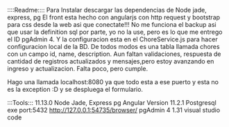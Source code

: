 ::::Readme::::
Para Instalar descargar las dependencias de Node jade, express, pg
El front esta hecho con angularjs con http request y bootstrap para css desde la web asi que conectate!!!
No me funciona el backup asi que usar la definition sql por parte, yo no la use, pero es lo que me entrego el ID pgAdmin 4. 
Y la configuracion esta en el ChoreService.js para hacer configuracion local de la BD.
De todos modos es una tabla llamada chores con un campo id, name, description. Aun faltan validaciones, respuesta de cantidad de registros actualizados y mensajes,pero estoy avanzando en ingreso y actualizacion. Falta poco, pero cumple.

Hago una llamada localhost:8080 ya que todo esta a ese puerto y esta no es la exception :D y se despluega el formulario.

:::Tools:::
11.13.0 Node
Jade,
Express
pg
Angular
Version 11.2.1 Postgresql exe port:5432 http://127.0.0.1:54735/browser/
pgAdmin 4
1.31 visual studio code

